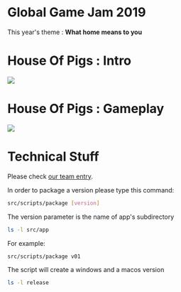# Global Game Jam 2019

This year's theme : **What home means to you**

# House Of Pigs : Intro

![](press/hop01.gif)

# House Of Pigs : Gameplay

![](press/hop02.gif)

# Technical Stuff

Please check [our team entry](https://globalgamejam.org/2019/games/house-pigs).

In order to package a version please type this command:

```bash
src/scripts/package [version]
```

The version parameter is the name of app's subdirectory

```bash
ls -l src/app
```

For example:

```bash
src/scripts/package v01
```

The script will create a windows and a macos version

```bash
ls -l release
```